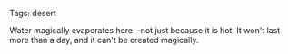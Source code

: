 Tags: desert

Water magically evaporates here—not just because it is hot. It won't last more than a day, and it can't be created magically. 